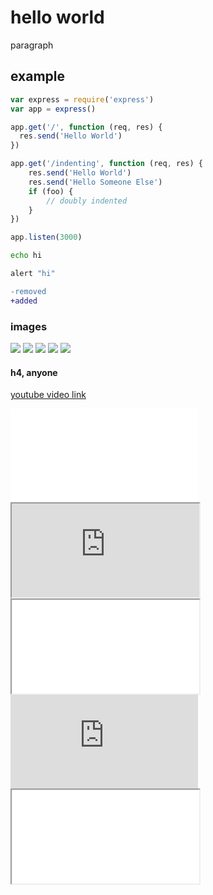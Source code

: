 # hello world

paragraph

## example

```js
var express = require('express')
var app = express()

app.get('/', function (req, res) {
  res.send('Hello World')
})

app.get('/indenting', function (req, res) {
	res.send('Hello World')
	res.send('Hello Someone Else')
	if (foo) {
		// doubly indented
	}
})

app.listen(3000)
```

```sh
echo hi
```

```coffeescript
alert "hi"
```

```diff
-removed
+added
```

### images

![](relative.png)
![](/slashy/deep.png)
![](//protocollie.com/woof.png)
![](http://insecure.com/bad.png)
![](https://secure.com/good.png)

#### h4, anyone

[youtube video link](https://www.youtube.com/watch?v=dQw4w9WgXcQ)

<iframe src="//www.youtube.com/embed/3I78ELjTzlQ" frameborder="0" allowfullscreen></iframe>

<iframe src="https://www.youtube.com/embed/DN4yLZB1vUQ"></iframe>

<iframe src="//malware.com" allowfullscreen></iframe>

<iframe src="http://malware.com/infect//www.youtube.com/embed/yWeAZEqNCXM" frameborder="0" allowfullscreen></iframe>

<iframe src='delete-account#//youtube.com' />

<iframe src='data:application,this is a malware containing the string //youtube.com' />
